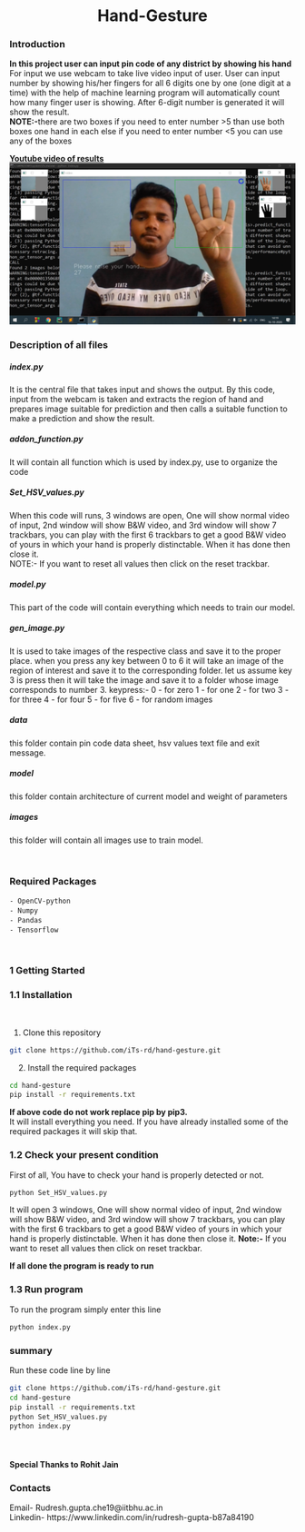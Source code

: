 <h1 align="center"> Hand-Gesture </h1>
<h3>Introduction</h3>

<strong>In this project user can input pin code of any district by showing his hand</strong><br>
For input we use webcam to take live video input of user. User can input number by showing his/her fingers for all 6 digits one by one (one digit at a time) with the help of machine learning program will automatically count how many finger user is showing. After 6-digit number is generated it will show the result.<br>
<strong>NOTE:-</strong>there are two boxes if you need to enter number >5 than use both boxes one hand in each else if you need to enter number <5 you can use any of the boxes <br> 


<a href="https://www.youtube.com/watch?v=IRxZaS21rcs"><strong>Youtube video of results</strong></a><br>
<a href="https://www.youtube.com/watch?v=IRxZaS21rcs"><img src="data/thumbnail.png"></a>

<h3>Description of all files</h3>
<h5>index.py</h5>

It is the central file that takes input and shows the output. By this code, input from the webcam is taken and extracts the region of hand and prepares image suitable for prediction and then calls a suitable function to make a prediction and show the result.

<h5>addon_function.py</h5>

It will contain all function which is used by index.py, use to organize the code

<h5>Set_HSV_values.py</h5>

When this code will runs, 3 windows are open, One will show normal video of input, 2nd window will show B&W video, and 3rd window will show 7 trackbars, you can play with the first 6 trackbars to get a good B&W video of yours in which your hand is properly distinctable. When it has done then close it. <br>
NOTE:- If you want to reset all values then click on the reset trackbar.

<h5>model.py</h5>

This part of the code will contain everything which needs to train our model.

<h5>gen_image.py</h5>

It is used to take images of the respective class and save it to the proper place. when you press any key between 0 to 6 it will take an image of the region of interest and save it to the corresponding folder. let us assume key 3 is press then it will take the image and save it to a folder whose image corresponds to number 3.
keypress:-
0		- for zero
1		- for one
2		- for two
3		- for three
4		- for four
5		- for five
6		- for random images


<h5>data</h5>

this folder contain pin code data sheet, hsv values text file and exit message.

<h5>model</h5>

this folder contain architecture of current model and weight of parameters

<h5>images</h5>

this folder will contain all images use to train model.



<br>

<h3>Required Packages</h3>

```bash
- OpenCV-python
- Numpy
- Pandas
- Tensorflow 
```
<br>


<h3>1 Getting Started</h3>


<h3>1.1 Installation</h3>

   
1. Clone this repository
   
```bash
git clone https://github.com/iTs-rd/hand-gesture.git
```
   
2. Install the required packages
```bash
cd hand-gesture
pip install -r requirements.txt
```
<strong>If above code do not work replace pip by pip3.</strong><br>
It will install everything you need. If you have already installed some of the required packages it will skip that.

<h3>1.2 Check your present condition </h3>

First of all, You have to check your hand is properly detected or not.

```bash
python Set_HSV_values.py
```

It will open 3 windows, One will show normal video of input, 2nd window will show B&W video, and 3rd window will show 7 trackbars, you can play with the first 6 trackbars to get a good B&W video of yours in which your hand is properly distinctable. When it has done then close it.
<strong>Note:-</strong> If you want to reset all values then click on reset trackbar.

<strong>If all done the program is ready to run</strong>

<h3>1.3 Run program</h3>

To run the program simply enter this line

```bash
python index.py
```


<h3>summary</h3>

Run these code line by line

```bash
git clone https://github.com/iTs-rd/hand-gesture.git
cd hand-gesture
pip install -r requirements.txt
python Set_HSV_values.py
python index.py
```

<br><h4>Special Thanks to Rohit Jain</h4>
<h3>Contacts</h3>
Email- Rudresh.gupta.che19@iitbhu.ac.in <br>
Linkedin- https://www.linkedin.com/in/rudresh-gupta-b87a84190
